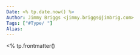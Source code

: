 ```yaml
---
Date: <% tp.date.now() %>
Author: Jimmy Briggs <jimmy.briggs@jimbrig.com>
Tags: ["#Type/ "]
Alias:
---
```


<% tp.frontmatter()
